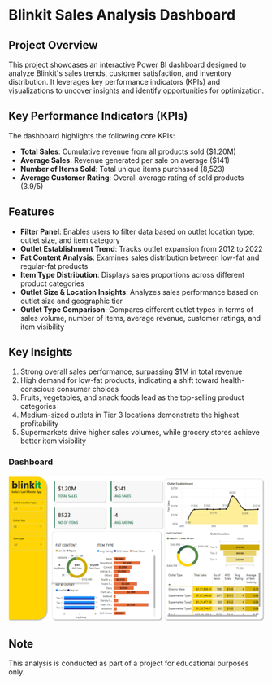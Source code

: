 # Blinkit Sales Analysis Dashboard

## Project Overview

This project showcases an interactive Power BI dashboard designed to analyze Blinkit's sales trends, customer satisfaction, and inventory distribution. It leverages key performance indicators (KPIs) and visualizations to uncover insights and identify opportunities for optimization.

## Key Performance Indicators (KPIs)

The dashboard highlights the following core KPIs:

- **Total Sales**: Cumulative revenue from all products sold ($1.20M)
- **Average Sales**: Revenue generated per sale on average ($141)
- **Number of Items Sold**: Total unique items purchased (8,523)
- **Average Customer Rating**: Overall average rating of sold products (3.9/5)

## Features

- **Filter Panel**: Enables users to filter data based on outlet location type, outlet size, and item category
- **Outlet Establishment Trend**: Tracks outlet expansion from 2012 to 2022
- **Fat Content Analysis**: Examines sales distribution between low-fat and regular-fat products
- **Item Type Distribution**: Displays sales proportions across different product categories
- **Outlet Size & Location Insights**: Analyzes sales performance based on outlet size and geographic tier
- **Outlet Type Comparison**: Compares different outlet types in terms of sales volume, number of items, average revenue, customer ratings, and item visibility

## Key Insights

1. Strong overall sales performance, surpassing $1M in total revenue
2. High demand for low-fat products, indicating a shift toward health-conscious consumer choices
3. Fruits, vegetables, and snack foods lead as the top-selling product categories
4. Medium-sized outlets in Tier 3 locations demonstrate the highest profitability
5. Supermarkets drive higher sales volumes, while grocery stores achieve better item visibility

### Dashboard
![Architecture Diagram](BlinkIt%20Sales%20Analysis%20Dashboard%20(1).png)


## Note

This analysis is conducted as part of a project for educational purposes only.
